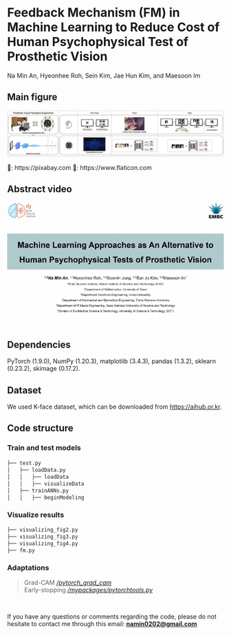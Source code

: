# Feedback Mechanism (FM) in Machine Learning to Reduce Cost of Human Psychophysical Test of Prosthetic Vision
Na Min An, Hyeonhee Roh, Sein Kim, Jae Hun Kim, and Maesoon Im

## Main figure
<p align="center" width="100%"><img src="https://github.com/namin-an/FM/blob/main/images/Fig1.png"></img></p>   
🌃: https://pixabay.com
🌁: https://www.flaticon.com
<br />

## Abstract video
[![IMAGE ALT TEXT](https://github.com/namin-an/FM/blob/main/images/cover.png)](https://www.youtube.com/watch?v=kHdlyUNurds)
<br />

## Dependencies
PyTorch (1.9.0), NumPy (1.20.3), matplotlib (3.4.3), pandas (1.3.2), sklearn (0.23.2), skimage (0.17.2).
<br />

## Dataset
We used K-face dataset, which can be downloaded from https://aihub.or.kr.
<br />

## Code structure

### Train and test models
```
├── test.py  
│   ├── loadData.py  
│   │   ├── loadData  
│   │   ├── visualizeData  
│   ├── trainANNs.py  
│   │   ├── beginModeling  
```

### Visualize results
```
├── visualizing_fig2.py  
├── visualizing_fig3.py  
├── visualizing_fig4.py  
├── fm.py  
```

### Adaptations
> Grad-CAM [*/pytorch_grad_cam*](https://github.com/jacobgil/pytorch-grad-cam)   
> Early-stopping [*/mypackages/pytorchtools.py*](https://github.com/Bjarten/early-stopping-pytorch)
<br />

If you have any questions or comments regarding the code, please do not hesitate to contact me through this email: **namin0202@gmail.com**
